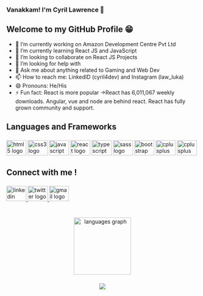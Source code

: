 ### Vanakkam! I'm Cyril Lawrence 👋
## Welcome to my GitHub Profile 😁

- 🔭 I’m currently working on Amazon Development Centre Pvt Ltd
- 🌱 I’m currently learning React JS and JavaScript
- 👯 I’m looking to collaborate on React JS Projects
- 🤔 I’m looking for help with 
- 💬 Ask me about anything related to Gaming and Web Dev
- 📫 How to reach me: LinkedID (cyril4dev) and Instagram (law_luka)
- 😄 Pronouns: He/His
- ⚡ Fun fact: React is more popular
     →React has 6,011,067 weekly downloads. Angular, vue and node are behind react. React has fully       grown community and support.

<h2 align="left">Languages and Frameworks</h2>

###

<div align="left">
  <img src="https://cdn.jsdelivr.net/gh/devicons/devicon/icons/html5/html5-original.svg" height="40" width="52" alt="html5 logo"  />
  <img src="https://cdn.jsdelivr.net/gh/devicons/devicon/icons/css3/css3-original.svg" height="40" width="52" alt="css3 logo"  />
  <img src="https://cdn.jsdelivr.net/gh/devicons/devicon/icons/javascript/javascript-original.svg" height="40" width="52" alt="javascript logo"  />
  <img src="https://cdn.jsdelivr.net/gh/devicons/devicon/icons/react/react-original.svg" height="40" width="52" alt="react logo"  />
  <img src="https://cdn.jsdelivr.net/gh/devicons/devicon/icons/typescript/typescript-original.svg" height="40" width="52" alt="typescript logo"  />
  <img src="https://cdn.jsdelivr.net/gh/devicons/devicon/icons/sass/sass-original.svg" height="40" width="52" alt="sass logo"  />
  <img src="https://cdn.jsdelivr.net/gh/devicons/devicon/icons/bootstrap/bootstrap-original.svg" height="40" width="52" alt="bootstrap logo"  />
  <img src="https://cdn.jsdelivr.net/gh/devicons/devicon/icons/cplusplus/cplusplus-original.svg" height="40" width="52" alt="cplusplus logo"  />
  <img src="https://cdn.jsdelivr.net/gh/devicons/devicon/icons/python/python-original.svg" height="40" width="52" alt="cplusplus logo"/>
          
</div>

###

<h2 align="left">Connect with me !</h2>

###

<div align="left">
  <a href="https://www.linkedin.com/in/cyril4dev" target="_blank">
    <img src="https://raw.githubusercontent.com/maurodesouza/profile-readme-generator/master/src/assets/icons/social/linkedin/default.svg" width="52" height="40" alt="linkedin logo"  />
  </a>
  <a href="https://twitter.com/littlebrownie" target="_blank">
    <img src="https://raw.githubusercontent.com/maurodesouza/profile-readme-generator/master/src/assets/icons/social/twitter/default.svg" width="52" height="40" alt="twitter logo"  />
  </a>
    <a href="cyril4official@gmail.com" target="_blank">
    <img src="https://raw.githubusercontent.com/maurodesouza/profile-readme-generator/master/src/assets/icons/social/gmail/default.svg" width="52" height="40" alt="gmail logo"  />
  </a>
</div>

###

<br clear="both">

<div align="center">
  
  <img src="https://github-readme-stats.vercel.app/api/top-langs?locale=en&hide_title=false&layout=compact&card_width=320&langs_count=5&theme=dracula&hide_border=false&username=cyril4code" height="150" alt="languages graph"  />
</div>

###

<div align="center">
<img src="https://github-readme-stats.vercel.app/api?username=cyril4code&&show_icons=true&title_color=E80F88&icon_color=ffffff&text_color=790252&bg_color=4C0033">
</div>

